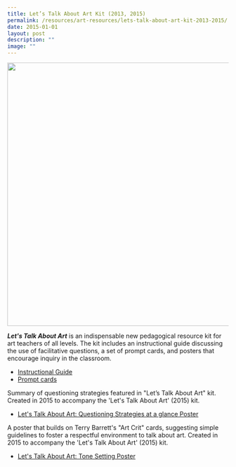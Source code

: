 ```yaml
---
title: Let’s Talk About Art Kit (2013, 2015)
permalink: /resources/art-resources/lets-talk-about-art-kit-2013-2015/
date: 2015-01-01
layout: post
description: ""
image: ""
---
```

<img src="/images/0ea17fb22u5084.png" 
         style="width:600px"
	/>


_**Let's Talk About Art**_ is an indispensable new pedagogical resource kit for art teachers of all levels. The kit includes an instructional guide discussing the use of facilitative questions, a set of prompt cards, and posters that encourage inquiry in the classroom. 

*   [Instructional Guide](https://go.gov.sg/ltaa-guide)
*   [Prompt cards](https://go.gov.sg/ltaa-cards)

Summary of questioning strategies featured in "Let’s Talk About Art" kit. Created in 2015 to accompany the 'Let's Talk About Art' (2015) kit.  

*   [Let's Talk About Art: Questioning Strategies at a glance Poster](https://go.gov.sg/ltaa-questioning)

A poster that builds on Terry Barrett's "Art Crit" cards, suggesting simple guidelines to foster a respectful environment to talk about art. Created in 2015 to accompany the 'Let's Talk About Art' (2015) kit.

*   [Let's Talk About Art: Tone Setting Poster](https://go.gov.sg/ltaa-tonesetting)